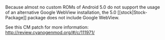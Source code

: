 Because almost no custom ROMs of Android 5.0 do not support the usage of an alternative Google WebView installation, the 5.0 [[stock|Stock-Package]] package does not include Google WebView.

See this CM patch for more information: http://review.cyanogenmod.org/#/c/111971/